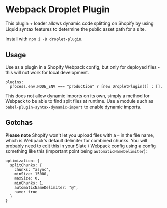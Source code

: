 # Webpack Droplet Plugin

This plugin + loader allows dynamic code splitting on Shopify by using Liquid syntax features to determine the public asset path for a site.

Install with `npm i -D droplet-plugin`.

## Usage

Use as a plugin in a Shopify Webpack config, but only for deployed files - this will not work for local development.

```
plugins:
  process.env.NODE_ENV === "production" ? [new DropletPlugin()] : [],
```

This does not allow dynamic imports on its own, simply a method for Webpack to be able to find split files at runtime.
Use a module such as `babel-plugin-syntax-dynamic-import` to enable dynamic imports.

## Gotchas

**Please note** Shopify won't let you upload files with a `~` in the file name, which is Webpack's default delimiter for combined chunks. You will probably need to edit this in your Slate / Webpack config using a config something like this (important point being `automaticNameDelimiter`):

```
optimization: {
  splitChunks: {
    chunks: "async",
    minSize: 15000,
    maxSize: 0,
    minChunks: 1,
    automaticNameDelimiter: "@",
    name: true
  }
}
```
